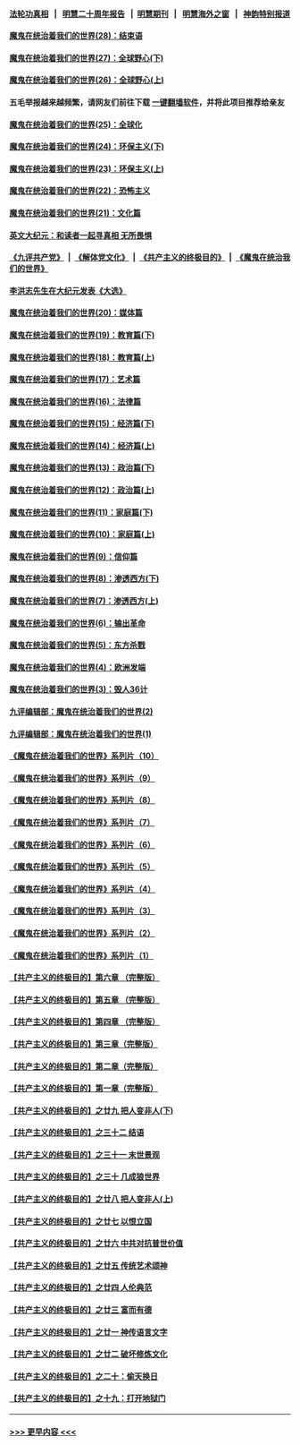 #### [法轮功真相](https://github.com/gfw-breaker/truth/blob/master/README.md?t=0) &nbsp;&nbsp;|&nbsp;&nbsp; [明慧二十周年报告](https://github.com/gfw-breaker/mh-reports/blob/master/README.md?t=0) &nbsp;&nbsp;|&nbsp;&nbsp;[明慧期刊](https://github.com/gfw-breaker/mh-qikan) &nbsp;&nbsp;|&nbsp;&nbsp; [明慧海外之窗](https://github.com/gfw-breaker/mh-news/blob/master/README.md?t=0) &nbsp;&nbsp;|&nbsp;&nbsp; [神韵特别报道](https://github.com/gfw-breaker/mh-news/blob/master/shenyun.md?t=0)
#### [魔鬼在统治着我们的世界(28)：结束语](../pages/nsc422/n10936246.md?t=06290901) 
#### [魔鬼在统治着我们的世界(27)：全球野心(下)](../pages/nsc422/n10928319.md?t=06290901) 
#### [魔鬼在统治着我们的世界(26)：全球野心(上)](../pages/nsc422/n10900318.md?t=06290901) 
#### 五毛举报越来越频繁，请网友们前往下载 [一键翻墙软件](https://github.com/gfw-breaker/ssr-accounts)，并将此项目推荐给亲友
#### [魔鬼在统治着我们的世界(25)：全球化](../pages/nsc422/n10788205.md?t=06290901) 
#### [魔鬼在统治着我们的世界(24)：环保主义(下)](../pages/nsc422/n10695307.md?t=06290901) 
#### [魔鬼在统治着我们的世界(23)：环保主义(上)](../pages/nsc422/n10688613.md?t=06290901) 
#### [魔鬼在统治着我们的世界(22)：恐怖主义](../pages/nsc422/n10614727.md?t=06290901) 
#### [魔鬼在统治着我们的世界(21)：文化篇](../pages/nsc422/n10597706.md?t=06290901) 
#### [英文大纪元：和读者一起寻真相 无所畏惧](../pages/nsc422/n12542027.md?t=06290901) 
#### [《九评共产党》](https://github.com/begood0513/9ping.md/blob/master/README.md) &nbsp;|&nbsp; [《解体党文化》](../../../../jtdwh.md/blob/master/README.md)  &nbsp;|&nbsp; [《共产主义的终极目的》](../../../../gczydzjmd.md/blob/master/README.md) &nbsp;|&nbsp; [《魔鬼在统治我们的世界》](../../../../mgztzwmdsj.md/blob/master/README.md) 
#### [李洪志先生在大纪元发表《大选》](../pages/nsc422/n12534746.md?t=06290901) 
#### [魔鬼在统治着我们的世界(20)：媒体篇](../pages/nsc422/n10586579.md?t=06290901) 
#### [魔鬼在统治着我们的世界(19)：教育篇(下)](../pages/nsc422/n10564808.md?t=06290901) 
#### [魔鬼在统治着我们的世界(18)：教育篇(上)](../pages/nsc422/n10526970.md?t=06290901) 
#### [魔鬼在统治着我们的世界(17)：艺术篇](../pages/nsc422/n10499093.md?t=06290901) 
#### [魔鬼在统治着我们的世界(16)：法律篇](../pages/nsc422/n10485969.md?t=06290901) 
#### [魔鬼在统治着我们的世界(15)：经济篇(下)](../pages/nsc422/n10469975.md?t=06290901) 
#### [魔鬼在统治着我们的世界(14)：经济篇(上)](../pages/nsc422/n10457370.md?t=06290901) 
#### [魔鬼在统治着我们的世界(13)：政治篇(下)](../pages/nsc422/n10448270.md?t=06290901) 
#### [魔鬼在统治着我们的世界(12)：政治篇(上)](../pages/nsc422/n10444576.md?t=06290901) 
#### [魔鬼在统治着我们的世界(11)：家庭篇(下)](../pages/nsc422/n10440961.md?t=06290901) 
#### [魔鬼在统治着我们的世界(10)：家庭篇(上)](../pages/nsc422/n10435448.md?t=06290901) 
#### [魔鬼在统治着我们的世界(9)：信仰篇](../pages/nsc422/n10432159.md?t=06290901) 
#### [魔鬼在统治着我们的世界(8)：渗透西方(下)](../pages/nsc422/n10429603.md?t=06290901) 
#### [魔鬼在统治着我们的世界(7)：渗透西方(上)](../pages/nsc422/n10426013.md?t=06290901) 
#### [魔鬼在统治着我们的世界(6)：输出革命](../pages/nsc422/n10421536.md?t=06290901) 
#### [魔鬼在统治着我们的世界(5)：东方杀戮](../pages/nsc422/n10417707.md?t=06290901) 
#### [魔鬼在统治着我们的世界(4)：欧洲发端](../pages/nsc422/n10414890.md?t=06290901) 
#### [魔鬼在统治着我们的世界(3)：毁人36计](../pages/nsc422/n10411583.md?t=06290901) 
#### [九评编辑部：魔鬼在统治着我们的世界(2)](../pages/nsc422/n10410036.md?t=06290901) 
#### [九评编辑部：魔鬼在统治着我们的世界(1)](../pages/nsc422/n10406825.md?t=06290901) 
#### [《魔鬼在统治着我们的世界》系列片（10）](../pages/nsc422/n12292670.md?t=06290901) 
#### [《魔鬼在统治着我们的世界》系列片（9）](../pages/nsc422/n12290859.md?t=06290901) 
#### [《魔鬼在统治着我们的世界》系列片（8）](../pages/nsc422/n12287445.md?t=06290901) 
#### [《魔鬼在统治着我们的世界》系列片（7）](../pages/nsc422/n12283425.md?t=06290901) 
#### [《魔鬼在统治着我们的世界》系列片（6）](../pages/nsc422/n12282314.md?t=06290901) 
#### [《魔鬼在统治着我们的世界》系列片（5）](../pages/nsc422/n12281419.md?t=06290901) 
#### [《魔鬼在统治着我们的世界》系列片（4）](../pages/nsc422/n12274024.md?t=06290901) 
#### [《魔鬼在统治着我们的世界》系列片（3）](../pages/nsc422/n12271322.md?t=06290901) 
#### [《魔鬼在统治着我们的世界》系列片（2）](../pages/nsc422/n12269049.md?t=06290901) 
#### [《魔鬼在统治着我们的世界》系列片（1）](../pages/nsc422/n12267575.md?t=06290901) 
#### [【共产主义的终极目的】第六章 （完整版）](../pages/nsc422/n11428913.md?t=06290901) 
#### [【共产主义的终极目的】第五章 （完整版）](../pages/nsc422/n11428912.md?t=06290901) 
#### [【共产主义的终极目的】第四章 （完整版）](../pages/nsc422/n11428907.md?t=06290901) 
#### [【共产主义的终极目的】第三章（完整版）](../pages/nsc422/n11428848.md?t=06290901) 
#### [【共产主义的终极目的】第二章（完整版）](../pages/nsc422/n11428831.md?t=06290901) 
#### [【共产主义的终极目的】第一章（完整版）](../pages/nsc422/n11417651.md?t=06290901) 
#### [【共产主义的终极目的】之廿九 把人变非人(下)](../pages/nsc422/n11344140.md?t=06290901) 
#### [【共产主义的终极目的】之三十二 结语](../pages/nsc422/n11360535.md?t=06290901) 
#### [【共产主义的终极目的】之三十一 末世景观](../pages/nsc422/n11351129.md?t=06290901) 
#### [【共产主义的终极目的】之三十 几成狼世界](../pages/nsc422/n11348280.md?t=06290901) 
#### [【共产主义的终极目的】之廿八 把人变非人(上)](../pages/nsc422/n11340492.md?t=06290901) 
#### [【共产主义的终极目的】之廿七 以恨立国](../pages/nsc422/n11336944.md?t=06290901) 
#### [【共产主义的终极目的】之廿六 中共对抗普世价值](../pages/nsc422/n11324785.md?t=06290901) 
#### [【共产主义的终极目的】之廿五 传统艺术颂神](../pages/nsc422/n11296396.md?t=06290901) 
#### [【共产主义的终极目的】之廿四 人伦典范](../pages/nsc422/n11296397.md?t=06290901) 
#### [【共产主义的终极目的】之廿三 富而有德](../pages/nsc422/n11283598.md?t=06290901) 
#### [【共产主义的终极目的】之廿一 神传语言文字](../pages/nsc422/n11263265.md?t=06290901) 
#### [【共产主义的终极目的】之廿二 破坏修炼文化](../pages/nsc422/n11245728.md?t=06290901) 
#### [【共产主义的终极目的】之二十：偷天换日](../pages/nsc422/n11238846.md?t=06290901) 
#### [【共产主义的终极目的】之十九：打开地狱门](../pages/nsc422/n11206376.md?t=06290901) 

----
#### [ >>> 更早内容 <<< ](../indexes/nsc422-earlier.md)
